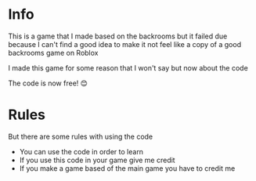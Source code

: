 # Info

This is a game that I made based on the backrooms but it failed due because I can't find a good idea to make it not feel like a copy of a good backrooms game on Roblox

I made this game for some reason that I won't say but now about the code

The code is now free! 😊

# Rules

But there are some rules with using the code

* You can use the code in order to learn
* If you use this code in your game give me credit
* If you make a game based of the main game you have to credit me
